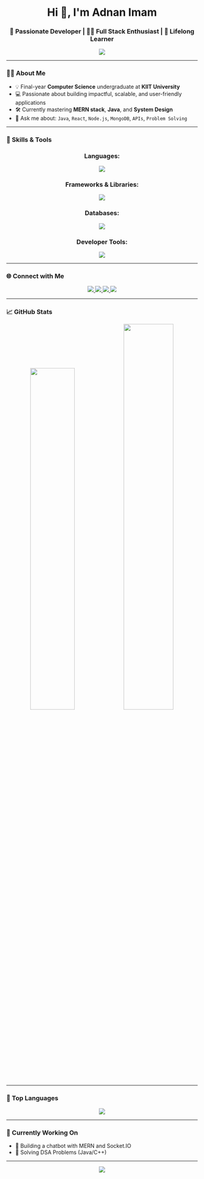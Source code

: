 <h1 align="center">Hi 👋, I'm Adnan Imam</h1>
<h3 align="center">🚀 Passionate Developer | 👨‍💻 Full Stack Enthusiast | 🌱 Lifelong Learner</h3>

<p align="center">
  <img src="https://readme-typing-svg.herokuapp.com/?lines=Welcome+to+my+GitHub+Profile!;Full+Stack+Developer;Always+Learning+New+Things&center=true&width=500&height=45" />
</p>

---

### 👨‍💻 About Me

- 💡 Final-year **Computer Science** undergraduate at **KIIT University**  
- 💻 Passionate about building impactful, scalable, and user-friendly applications  
- 🛠️ Currently mastering **MERN stack**, **Java**, and **System Design**  
- 💬 Ask me about: `Java`, `React`, `Node.js`, `MongoDB`, `APIs`, `Problem Solving`

---

### 🚀 Skills & Tools

<div align="center">

<h3>Languages:</h3>
<img src="https://skillicons.dev/icons?i=java,c,cpp,html,css,js,php" />

<h3>Frameworks & Libraries:</h3>
<img src="https://skillicons.dev/icons?i=nodejs,express,react,bootstrap,tailwind" />

<h3>Databases:</h3>
<img src="https://skillicons.dev/icons?i=mongodb,mysql" />

<h3>Developer Tools:</h3>
<img src="https://skillicons.dev/icons?i=git,github,docker,vscode,figma" />

</div>

---

### 🌐 Connect with Me

<p align="center">
  <a href="https://www.linkedin.com/in/adnanimam" target="_blank">
    <img src="https://img.shields.io/badge/-LinkedIn-%230077B5?style=for-the-badge&logo=linkedin&logoColor=white" />
  </a>
  <a href="mailto:adnanimam972@gmail.com" target="_blank">
    <img src="https://img.shields.io/badge/-Gmail-D14836?style=for-the-badge&logo=gmail&logoColor=white" />
  </a>
  <a href="https://leetcode.com/adnanimam" target="_blank">
    <img src="https://img.shields.io/badge/-LeetCode-FFA116?style=for-the-badge&logo=leetcode&logoColor=black" />
  </a>
  <a href="https://docs.google.com/document/d/1302o1FwmPYnkNJkWOsKOvtaHwF8TX6S_Rwc2lL9kk54/edit?usp=sharing" target="_blank">
    <img src="https://img.shields.io/badge/-Resume-1f425f?style=for-the-badge&logo=googledrive&logoColor=white" />
  </a>
</p>


---

### 📈 GitHub Stats

<p align="center">
  <img width="48%" src="https://github-readme-stats.vercel.app/api?username=iAdnanImam&show_icons=true&theme=tokyonight" />
  <img width="51%" src="https://github-readme-streak-stats.herokuapp.com/?user=iAdnanImam&theme=tokyonight" />
</p>

---

### 🎨 Top Languages

<p align="center">
  <img src="https://github-readme-stats.vercel.app/api/top-langs/?username=iAdnanImam&layout=compact&theme=tokyonight&hide=hack" />
</p>

---

### 🧠 Currently Working On
 
- 📱 Building a chatbot with MERN and Socket.IO  
- 🧩 Solving DSA Problems (Java/C++)  

---

<p align="center">
  <img src="https://capsule-render.vercel.app/api?type=waving&color=gradient&height=120&section=footer" />
</p>
